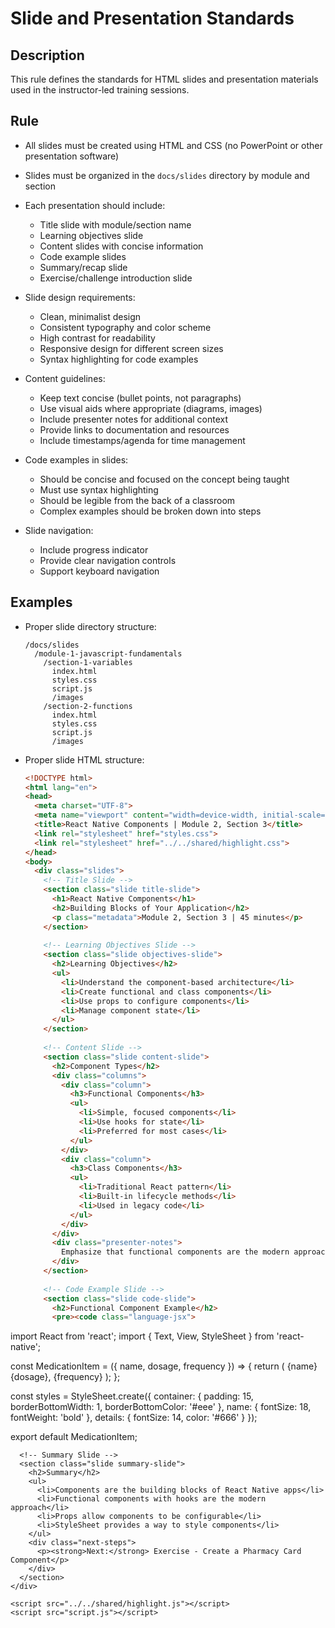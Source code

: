 # Slide and Presentation Standards

## Description
This rule defines the standards for HTML slides and presentation materials used in the instructor-led training sessions.

## Rule
- All slides must be created using HTML and CSS (no PowerPoint or other presentation software)
- Slides must be organized in the `docs/slides` directory by module and section
- Each presentation should include:
  - Title slide with module/section name
  - Learning objectives slide
  - Content slides with concise information
  - Code example slides
  - Summary/recap slide
  - Exercise/challenge introduction slide

- Slide design requirements:
  - Clean, minimalist design
  - Consistent typography and color scheme
  - High contrast for readability
  - Responsive design for different screen sizes
  - Syntax highlighting for code examples

- Content guidelines:
  - Keep text concise (bullet points, not paragraphs)
  - Use visual aids where appropriate (diagrams, images)
  - Include presenter notes for additional context
  - Provide links to documentation and resources
  - Include timestamps/agenda for time management

- Code examples in slides:
  - Should be concise and focused on the concept being taught
  - Must use syntax highlighting
  - Should be legible from the back of a classroom
  - Complex examples should be broken down into steps

- Slide navigation:
  - Include progress indicator
  - Provide clear navigation controls
  - Support keyboard navigation

## Examples
- Proper slide directory structure:
  ```
  /docs/slides
    /module-1-javascript-fundamentals
      /section-1-variables
        index.html
        styles.css
        script.js
        /images
      /section-2-functions
        index.html
        styles.css
        script.js
        /images
  ```

- Proper slide HTML structure:
  ```html
  <!DOCTYPE html>
  <html lang="en">
  <head>
    <meta charset="UTF-8">
    <meta name="viewport" content="width=device-width, initial-scale=1.0">
    <title>React Native Components | Module 2, Section 3</title>
    <link rel="stylesheet" href="styles.css">
    <link rel="stylesheet" href="../../shared/highlight.css">
  </head>
  <body>
    <div class="slides">
      <!-- Title Slide -->
      <section class="slide title-slide">
        <h1>React Native Components</h1>
        <h2>Building Blocks of Your Application</h2>
        <p class="metadata">Module 2, Section 3 | 45 minutes</p>
      </section>
      
      <!-- Learning Objectives Slide -->
      <section class="slide objectives-slide">
        <h2>Learning Objectives</h2>
        <ul>
          <li>Understand the component-based architecture</li>
          <li>Create functional and class components</li>
          <li>Use props to configure components</li>
          <li>Manage component state</li>
        </ul>
      </section>
      
      <!-- Content Slide -->
      <section class="slide content-slide">
        <h2>Component Types</h2>
        <div class="columns">
          <div class="column">
            <h3>Functional Components</h3>
            <ul>
              <li>Simple, focused components</li>
              <li>Use hooks for state</li>
              <li>Preferred for most cases</li>
            </ul>
          </div>
          <div class="column">
            <h3>Class Components</h3>
            <ul>
              <li>Traditional React pattern</li>
              <li>Built-in lifecycle methods</li>
              <li>Used in legacy code</li>
            </ul>
          </div>
        </div>
        <div class="presenter-notes">
          Emphasize that functional components are the modern approach, but understanding class components is important for maintaining existing codebases.
        </div>
      </section>
      
      <!-- Code Example Slide -->
      <section class="slide code-slide">
        <h2>Functional Component Example</h2>
        <pre><code class="language-jsx">
import React from 'react';
import { Text, View, StyleSheet } from 'react-native';

const MedicationItem = ({ name, dosage, frequency }) => {
  return (
    <View style={styles.container}>
      <Text style={styles.name}>{name}</Text>
      <Text style={styles.details}>{dosage}, {frequency}</Text>
    </View>
  );
};

const styles = StyleSheet.create({
  container: {
    padding: 15,
    borderBottomWidth: 1,
    borderBottomColor: '#eee'
  },
  name: {
    fontSize: 18,
    fontWeight: 'bold'
  },
  details: {
    fontSize: 14,
    color: '#666'
  }
});

export default MedicationItem;
        </code></pre>
      </section>
      
      <!-- Summary Slide -->
      <section class="slide summary-slide">
        <h2>Summary</h2>
        <ul>
          <li>Components are the building blocks of React Native apps</li>
          <li>Functional components with hooks are the modern approach</li>
          <li>Props allow components to be configurable</li>
          <li>StyleSheet provides a way to style components</li>
        </ul>
        <div class="next-steps">
          <p><strong>Next:</strong> Exercise - Create a Pharmacy Card Component</p>
        </div>
      </section>
    </div>
    
    <script src="../../shared/highlight.js"></script>
    <script src="script.js"></script>
  </body>
  </html>
  